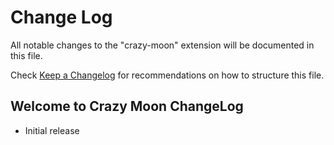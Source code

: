 # Change Log

All notable changes to the "crazy-moon" extension will be documented in this file.

Check [Keep a Changelog](http://keepachangelog.com/) for recommendations on how to structure this file.

## Welcome to Crazy Moon ChangeLog

- Initial release
